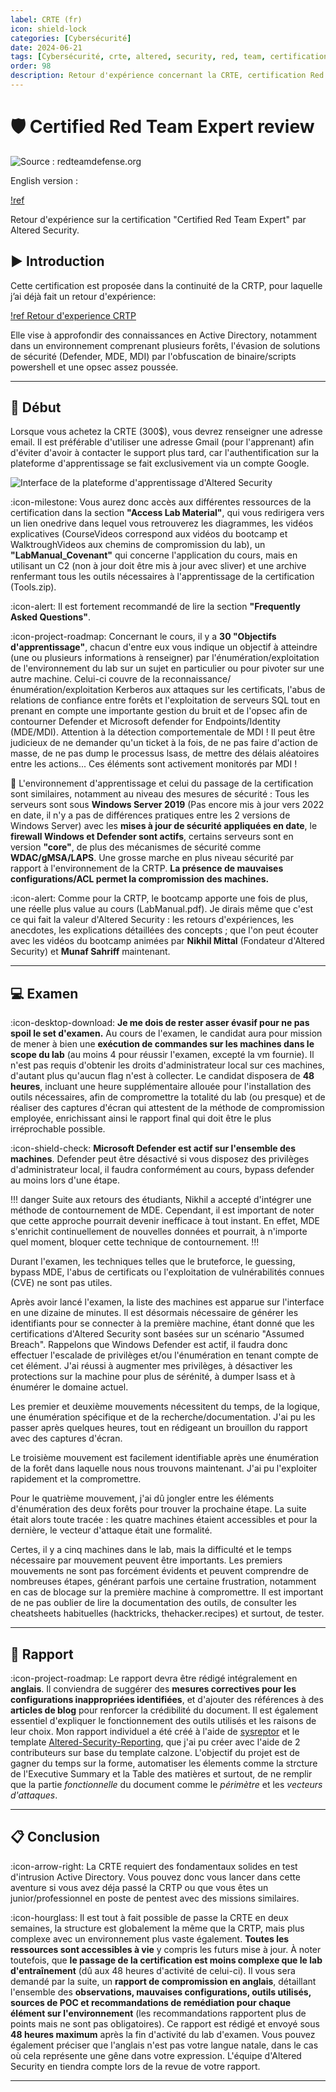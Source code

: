 ```yaml
---
label: CRTE (fr)
icon: shield-lock
categories: [Cybersécurité]
date: 2024-06-21
tags: [Cybersécurité, crte, altered, security, red, team, certification]
order: 98
description: Retour d'expérience concernant la CRTE, certification Red Team d'Altered Security en environnement Active Directory.
---
```


# 🛡️ Certified Red Team Expert review

![Source : redteamdefense.org](images/lab.webp)

English version :

[!ref](en.md)

Retour d'expérience sur la certification "Certified Red Team Expert" par Altered Security.

## ▶️ Introduction

Cette certification est proposée dans la continuité de la CRTP, pour laquelle j’ai déjà fait un retour d'expérience:

[!ref Retour d'experience CRTP](https://docs.contactit.fr/certifications/crtp/fr/)

Elle vise à approfondir des connaissances en Active Directory, notamment dans un environnement comprenant plusieurs forêts, l'évasion de solutions de sécurité (Defender, MDE, MDI) par l'obfuscation de binaire/scripts powershell et une opsec assez poussée.

---

## 📕 Début

Lorsque vous achetez la CRTE (300$), vous devrez renseigner une adresse email. Il est préférable d'utiliser une adresse Gmail (pour l'apprenant) afin d'éviter d'avoir à contacter le support plus tard, car l'authentification sur la plateforme d'apprentissage se fait exclusivement via un compte Google.

![Interface de la plateforme d'apprentissage d'Altered Security](images/interface.webp)

:icon-milestone: Vous aurez donc accès aux différentes ressources de la certification dans la section **"Access Lab Material"**, qui vous redirigera vers un lien onedrive dans lequel vous retrouverez les diagrammes, les vidéos explicatives (CourseVideos correspond aux vidéos du bootcamp et WalktroughVideos aux chemins de compromission du lab), un **"LabManual_Covenant"** qui concerne l'application du cours, mais en utilisant un C2 (non à jour doit être mis à jour avec sliver) et une archive renfermant tous les outils nécessaires à l'apprentissage de la certification (Tools.zip).  

:icon-alert: Il est fortement recommandé de lire la section **"Frequently Asked Questions"**.

:icon-project-roadmap: Concernant le cours, il y a **30 "Objectifs d'apprentissage"**, chacun d'entre eux vous indique un objectif à atteindre (une ou plusieurs informations à renseigner) par l'énumération/exploitation de l'environnement du lab sur un sujet en particulier ou pour pivoter sur une autre machine. Celui-ci couvre de la reconnaissance/énumération/exploitation Kerberos aux attaques sur les certificats, l'abus de relations de confiance entre forêts et l'exploitation de serveurs SQL tout en prenant en compte une importante gestion du bruit et de l'opsec afin de contourner Defender et Microsoft defender for Endpoints/Identity (MDE/MDI). Attention à la détection comportementale de MDI ! Il peut être judicieux de ne demander qu'un ticket à la fois, de ne pas faire d'action de masse, de ne pas dump le processus lsass, de mettre des délais aléatoires entre les actions... Ces éléments sont activement monitorés par MDI !

📍 L'environnement d'apprentissage et celui du passage de la certification sont similaires, notamment au niveau des mesures de sécurité :
Tous les serveurs sont sous **Windows Server 2019** (Pas encore mis à jour vers 2022 en date, il n'y a pas de différences pratiques entre les 2 versions de Windows Server) avec les **mises à jour de sécurité appliquées en date**, le **firewall Windows et Defender sont actifs**, certains serveurs sont en version **"core"**, de plus des mécanismes de sécurité comme **WDAC/gMSA/LAPS**. Une grosse marche en plus niveau sécurité par rapport à l'environnement de la CRTP. **La présence de mauvaises configurations/ACL permet la compromission des machines.**

:icon-alert: Comme pour la CRTP, le bootcamp apporte une fois de plus, une réelle plus value au cours (LabManual.pdf). Je dirais même que c'est ce qui fait la valeur d'Altered Security : les retours d'expériences, les anecdotes, les explications détaillées des concepts ; que l'on peut écouter avec les vidéos du bootcamp animées par **Nikhil Mittal** (Fondateur d'Altered Security) et **Munaf Sahriff** maintenant.

---

## 💻 Examen

:icon-desktop-download: **Je me dois de rester asser évasif pour ne pas spoil le set d'examen.** Au cours de l'examen, le candidat aura pour mission de mener à bien une **exécution de commandes sur les machines dans le scope du lab** (au moins 4 pour réussir l'examen, excepté la vm fournie). Il n'est pas requis d'obtenir les droits d'administrateur local sur ces machines, d'autant plus qu'aucun flag n'est à collecter. Le candidat disposera de **48 heures**, incluant une heure supplémentaire allouée pour l'installation des outils nécessaires, afin de compromettre la totalité du lab (ou presque) et de réaliser des captures d'écran qui attestent de la méthode de compromission employée, enrichissant ainsi le rapport final qui doit être le plus irréprochable possible.  

:icon-shield-check: **Microsoft Defender est actif sur l'ensemble des machines**. Defender peut être désactivé si vous disposez des privilèges d'administrateur local, il faudra conformément au cours, bypass defender au moins lors d'une étape.  

!!! danger
Suite aux retours des étudiants, Nikhil a accepté d'intégrer une méthode de contournement de MDE. Cependant, il est important de noter que cette approche pourrait devenir inefficace à tout instant. En effet, MDE s'enrichit continuellement de nouvelles données et pourrait, à n'importe quel moment, bloquer cette technique de contournement.
!!!

Durant l'examen, les techniques telles que le bruteforce, le guessing, bypass MDE, l'abus de certificats ou l'exploitation de vulnérabilités connues (CVE) ne sont pas utiles.  

Après avoir lancé l'examen, la liste des machines est apparue sur l'interface en une dizaine de minutes. Il est désormais nécessaire de générer les identifiants pour se connecter à la première machine, étant donné que les certifications d'Altered Security sont basées sur un scénario "Assumed Breach". Rappelons que Windows Defender est actif, il faudra donc effectuer l'escalade de privilèges et/ou l'énumération en tenant compte de cet élément. J'ai réussi à augmenter mes privilèges, à désactiver les protections sur la machine pour plus de sérénité, à dumper lsass et à énumérer le domaine actuel.  

Les premier et deuxième mouvements nécessitent du temps, de la logique, une énumération spécifique et de la recherche/documentation. J'ai pu les passer après quelques heures, tout en rédigeant un brouillon du rapport avec des captures d'écran. 

Le troisième mouvement est facilement identifiable après une énumération de la forêt dans laquelle nous nous trouvons maintenant. J'ai pu l'exploiter rapidement et la compromettre.  

Pour le quatrième mouvement, j'ai dû jongler entre les éléments d'énumération des deux forêts pour trouver la prochaine étape. La suite était alors toute tracée : les quatre machines étaient accessibles et pour la dernière, le vecteur d'attaque était une formalité.  

Certes, il y a cinq machines dans le lab, mais la difficulté et le temps nécessaire par mouvement peuvent être importants. Les premiers mouvements ne sont pas forcément évidents et peuvent comprendre de nombreuses étapes, générant parfois une certaine frustration, notamment en cas de blocage sur la première machine à compromettre. Il est important de ne pas oublier de lire la documentation des outils, de consulter les cheatsheets habituelles (hacktricks, thehacker.recipes) et surtout, de tester.

---

## 📖 Rapport

:icon-project-roadmap: Le rapport devra être rédigé intégralement en **anglais**. Il conviendra de suggérer des **mesures correctives pour les configurations inappropriées identifiées**, et d'ajouter des références à des **articles de blog** pour renforcer la crédibilité du document. Il est également essentiel d'expliquer le fonctionnement des outils utilisés et les raisons de leur choix. Mon rapport individuel a été créé à l'aide de [sysreptor](https://github.com/Syslifters/sysreptor) et le template [Altered-Security-Reporting](https://github.com/didntchooseaname/Altered-Security-Reporting), que j'ai pu créer avec l'aide de 2 contributeurs sur base du template calzone. L'objectif du projet est de gagner du temps sur la forme, automatiser les élements comme la strcture de l'Executive Summary et la Table des matières et surtout, de ne remplir que la partie *fonctionnelle* du document comme le *périmètre* et les *vecteurs d'attaques*.

---

## 📋 Conclusion

:icon-arrow-right: La CRTE requiert des fondamentaux solides en test d'intrusion Active Directory. Vous pouvez donc vous lancer dans cette aventure si vous avez déja passé la CRTP ou que vous êtes un junior/professionnel en poste de pentest avec des missions similaires.

:icon-hourglass: Il est tout à fait possible de passe la CRTE en deux semaines, la structure est globalement la même que la CRTP, mais plus complexe avec un environnement plus vaste également. **Toutes les ressources sont accessibles à vie** y compris les futurs mise à jour. À noter toutefois, que **le passage de la certification est moins complexe que le lab d'entraînement** (dû aux 48 heures d'activité de celui-ci). Il vous sera demandé par la suite, un **rapport de compromission en anglais**, détaillant l'ensemble des **observations, mauvaises configurations, outils utilisés, sources de POC et recommandations de remédiation pour chaque élément sur l'environnement** (les recommandations rapportent plus de points mais ne sont pas obligatoires). Ce rapport est rédigé et envoyé sous **48 heures maximum** après la fin d'activité du lab d'examen. Vous pouvez également préciser que l'anglais n'est pas votre langue natale, dans le cas où cela représente une gêne dans votre expression. L'équipe d'Altered Security en tiendra compte lors de la revue de votre rapport.

---